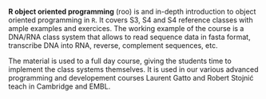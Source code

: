 **R object oriented programming** (roo) is and in-depth introduction to object oriented programming in `R`. 
It covers S3, S4 and S4 reference classes with ample examples and exercices. 
The working example of the course is a DNA/RNA class system that allows to read sequence data in fasta format, 
transcribe DNA into RNA, reverse, complement sequences, etc. 

The material is used to a full day course, giving the students time to implement the class systems themselves. 
It is used in our various advanced programming and developement courses Laurent Gatto and Robert Stojnić 
teach in Cambridge and EMBL.
